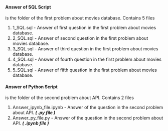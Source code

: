 #### **Answer of SQL Script**
is the folder of the first problem about movies database.
Contains 5 files
1. 1_SQL.sql - Answer of first question in the first problem about movies database.
2. 2_SQL.sql - Answer of second question in the first problem about movies database.
3. 3_SQL.sql - Answer of third question in the first problem about movies database.
4. 4_SQL.sql - Answer of fourth question in the first problem about movies database.
5. 5_SQL.sql - Answer of fifth question in the first problem about movies database.

#### **Answer of Python Script**
is the folder of the second problem about API.
Contains 2 files
1. Answer_ipynb_file.ipynb - Answer of the question in the second problem about API. ***( .py file )***
2. Answer_py_file.py - Answer of the question in the second problem about API. ***( .ipynb file )***
